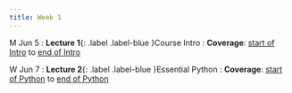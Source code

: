 ```yaml
---
title: Week 1
---
```


M Jun 5
: **Lecture 1**{: .label .label-blue }Course Intro
  : **Coverage**: [start of Intro]({{site.baseurl}}/lectures/01-intro) to [end of Intro]({{site.baseurl}}/lectures/01-intro/#footnotes)

W Jun 7
: **Lecture 2**{: .label .label-blue }Essential Python
  : **Coverage**: [start of Python]({{site.baseurl}}/lectures/01-intro) to [end of Python]({{site.baseurl}}/lectures/01-intro/#footnotes)
